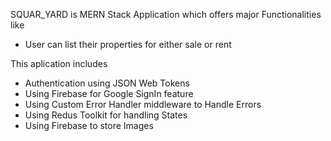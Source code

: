 SQUAR_YARD is MERN Stack Application which offers major Functionalities like
<ul><li>User can list their properties for either sale or rent </li></ul>
<p>This aplication includes</p> 
<ul><li>Authentication using JSON Web Tokens </li>
<li>Using Firebase for Google SignIn feature </li>
<li>Using Custom Error Handler middleware to Handle Errors</li>
<li>Using Redus Toolkit for handling States</li>
<li>Using Firebase to store Images </li></ul>

